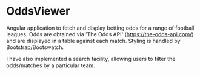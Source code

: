 # OddsViewer

Angular application to fetch and display betting odds for a range of football leagues. Odds are obtained via 'The Odds API' (https://the-odds-api.com/) and are displayed in a table against each match. Styling is handled by Bootstrap/Bootswatch.

I have also implemented a search facility, allowing users to filter the odds/matches by a particular team.
